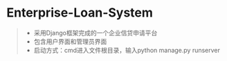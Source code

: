 # Enterprise-Loan-System
> * 采用Django框架完成的一个企业信贷申请平台
> * 包含用户界面和管理员界面
> * 启动方式：cmd进入文件根目录，输入python manage.py runserver
